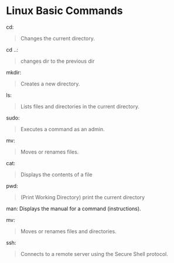 # Linux Basic Commands

cd:
> Changes the current directory.

cd ..:
> changes dir to the previous dir

mkdir: 
> Creates a new directory.

ls:
> Lists files and directories in the current directory.

sudo:
> Executes a command as an admin.

mv:
>  Moves or renames files.

cat:
> Displays the contents of a file

pwd:
> (Print Working Directory) print the current directory

man:
Displays the manual for a command (instructions).

mv:
> Moves or renames files and directories.

ssh: 
> Connects to a remote server using the Secure Shell protocol.
